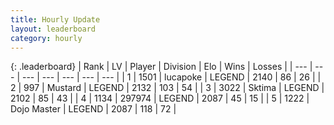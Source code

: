 ```yaml
---
title: Hourly Update
layout: leaderboard
category: hourly
---
```


{: .leaderboard}
| Rank | LV | Player | Division | Elo | Wins | Losses |
| --- | --- | --- | --- | --- | --- | --- |
| <span data-change="0">1</span> | 1501 | <span title="ID: 41925">lucapoke</span> | LEGEND | <span data-change="0">2140</span> | <span data-change="0">86</span> | <span data-change="0">26</span> |
| <span data-change="0">2</span> | 997 | <span title="ID: 611082">Mustard</span> | LEGEND | <span data-change="0">2132</span> | <span data-change="0">103</span> | <span data-change="0">54</span> |
| <span data-change="0">3</span> | 3022 | <span title="ID: 353063">Sktima</span> | LEGEND | <span data-change="0">2102</span> | <span data-change="0">85</span> | <span data-change="0">43</span> |
| <span data-change="0">4</span> | 1134 | <span title="ID: 544038">297974</span> | LEGEND | <span data-change="0">2087</span> | <span data-change="0">45</span> | <span data-change="0">15</span> |
| <span data-change="1">5</span> | 1222 | <span title="ID: 431504">Dojo Master</span> | LEGEND | <span data-change="11">2087</span> | <span data-change="2">118</span> | <span data-change="0">72</span> |